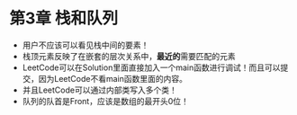# 第3章 栈和队列

- 用户不应该可以看见栈中间的要素！
- 栈顶元素反映了在嵌套的层次关系中，**最近的**需要匹配的元素
- LeetCode可以在Solution里面直接加入一个main函数进行调试！而且可以提交，因为LeetCode不看main函数里面的内容。
- 并且LeetCode可以通过内部类写入多个类！
- 队列的队首是Front，应该是数组的最开头0位！